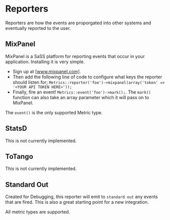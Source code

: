 Reporters
=========
Reporters are how the events are proporgated into other systems and eventually reported to the user.

MixPanel
--------
MixPanel is a SaSS platform for reporting events that occur in your application. Installing it is very simple.

* Sign up at [www.mixpanel.com]. 
* Then add the following line of code to configure what keys the reporter should listen for; `Metrics::reporter('foo')->mixpanel(array('token' => '<YOUR API TOKEN HERE>'));`
* Finally, fire an event! `Metrics::event('foo')->mark();`. The `mark()` function can also take an array parameter which it will pass on to MixPanel.

The `event()` is the only supported Metric type.

StatsD
------
This is not currently implemented.

ToTango
-------
This is not currently implemented.

Standard Out
------------
Created for Debugging, this reporter will emit to `standard out` any events that are fired. This is also a great starting point for a new integration. 

All metric types are supported.